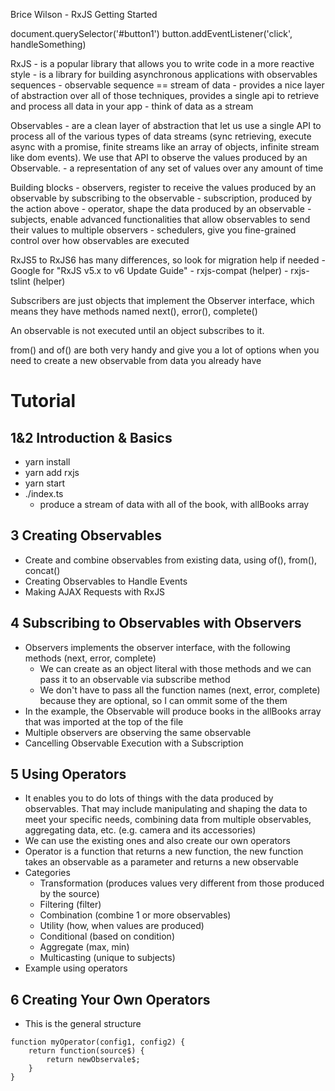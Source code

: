 Brice Wilson - RxJS Getting Started

document.querySelector('#button1')
button.addEventListener('click', handleSomething)

RxJS
    - is a popular library that allows you to write code in a more reactive style
    - is a library for building asynchronous applications with observables sequences
    - observable sequence == stream of data
    - provides a nice layer of abstraction over all of those techniques, provides a single api to retrieve and process all data in your app
    - think of data as a stream

Observables
    - are a clean layer of abstraction that let us use a single API to process all of the various types of data streams (sync retrieving, execute async with a promise, finite streams like an array of objects, infinite stream like dom events). We use that API to observe the values produced by an Observable.
    - a representation of any set of values over any amount of time

Building blocks
    - observers, register to receive the values produced by an observable by subscribing to the observable
    - subscription, produced by the action above
    - operator, shape the data produced by an observable
    - subjects, enable advanced functionalities that allow observables to send their values to multiple observers
    - schedulers, give you fine-grained control over how observables are executed

RxJS5 to RxJS6 has many differences, so look for migration help if needed
    - Google for "RxJS v5.x to v6 Update Guide"
    - rxjs-compat (helper)
    - rxjs-tslint (helper)

Subscribers are just objects that implement the Observer interface, which means they have methods named next(), error(), complete()

An observable is not executed until an object subscribes to it.

from() and of() are both very handy and give you a lot of options when you need to create a new observable from data you already have

# Tutorial

## 1&2 Introduction & Basics

- yarn install
- yarn add rxjs
- yarn start
- ./index.ts
    - produce a stream of data with all of the book, with allBooks array

## 3 Creating Observables

- Create and combine observables from existing data, using of(), from(), concat()
- Creating Observables to Handle Events
- Making AJAX Requests with RxJS

## 4 Subscribing to Observables with Observers

- Observers implements the observer interface, with the following methods (next, error, complete)
    - We can create as an object literal with those methods and we can pass it to an observable via subscribe method
    - We don't have to pass all the function names (next, error, complete) because they are optional, so I can ommit some of the them
- In the example, the Observable will produce books in the allBooks array that was imported at the top of the file
- Multiple observers are observing the same observable
- Cancelling Observable Execution with a Subscription

## 5 Using Operators

- It enables you to do lots of things with the data produced by observables. That may include manipulating and shaping the data to meet your specific needs, combining data from multiple observables, aggregating data, etc. (e.g. camera and its accessories)
- We can use the existing ones and also create our own operators
- Operator is a function that returns a new function, the new function takes an observable as a parameter and returns a new observable
- Categories
    - Transformation (produces values very different from those produced by the source)
    - Filtering (filter)
    - Combination (combine 1 or more observables)
    - Utility (how, when values are produced)
    - Conditional (based on condition)
    - Aggregate (max, min)
    - Multicasting (unique to subjects)
- Example using operators

## 6 Creating Your Own Operators

- This is the general structure
```
function myOperator(config1, config2) {
    return function(source$) {
        return newObservale$;
    }
}
```